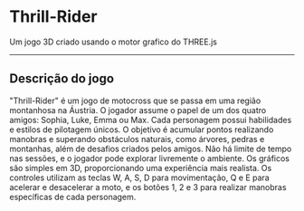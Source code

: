 # Thrill-Rider
Um jogo 3D criado usando o motor grafico do THREE.js 

---

## Descrição do jogo

"Thrill-Rider" é um jogo de motocross que se passa em uma região montanhosa na Áustria. O jogador assume o papel de um dos quatro amigos: Sophia, Luke, Emma ou Max. Cada personagem possui habilidades e estilos de pilotagem únicos. O objetivo é acumular pontos realizando manobras e superando obstáculos naturais, como árvores, pedras e montanhas, além de desafios criados pelos amigos. Não há limite de tempo nas sessões, e o jogador pode explorar livremente o ambiente. Os gráficos são simples em 3D, proporcionando uma experiência mais realista. Os controles utilizam as teclas W, A, S, D para movimentação, Q e E para acelerar e desacelerar a moto, e os botões 1, 2 e 3 para realizar manobras específicas de cada personagem.
